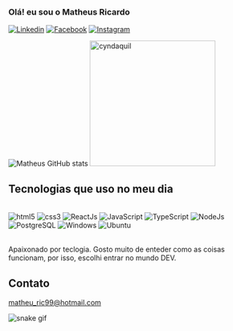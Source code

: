### Olá! eu sou o Matheus Ricardo

[![Linkedin](https://img.shields.io/badge/LinkedIn-0077B5?style=for-the-badge&logo=linkedin&logoColor=white)](https://www.linkedin.com/in/matheusricardopb/)
[![Facebook](https://img.shields.io/badge/Facebook-1877F2?style=for-the-badge&logo=facebook&logoColor=white)](https://www.facebook.com/matheus.ricardo.5836)
[![Instagram](https://img.shields.io/badge/Instagram-E4405F?style=for-the-badge&logo=instagram&logoColor=white)](https://www.instagram.com/matheusfoxy/)



![Matheus GitHub stats](https://github-readme-stats.vercel.app/api?username=MatheusRic&show_icons=true&theme=tokyonight&count_private=true)
<img width="250px" alt="cyndaquil" src="https://media.tenor.com/Y_j25eacevEAAAAj/cyndaquil-lol.gif">

## Tecnologias que uso no meu dia

<div style="display: innlie_block"><br/>
  <img alig="center" alt="html5" src="https://img.shields.io/badge/HTML-239120?style=for-the-badge&logo=html5&logoColor=white">
  <img alig="center" alt="css3" src="https://img.shields.io/badge/CSS3-1572B6?style=for-the-badge&logo=css3&logoColor=white">
  <img alig="center" alt="ReactJs" src="https://img.shields.io/badge/React-20232A?style=for-the-badge&logo=react&logoColor=61DAFB">
  <img alig="center" alt="JavaScript" src="https://img.shields.io/badge/JavaScript-F7DF1E?style=for-the-badge&logo=javascript&logoColor=black">
  <img alig="center" alt="TypeScript" src="https://img.shields.io/badge/TypeScript-007ACC?style=for-the-badge&logo=typescript&logoColor=white">
  <img alig="center" alt="NodeJs" src="https://img.shields.io/badge/Node.js-43853D?style=for-the-badge&logo=node.js&logoColor=white">
  <img alig="center" alt="PostgreSQL" src="https://img.shields.io/badge/PostgreSQL-316192?style=for-the-badge&logo=postgresql&logoColor=white">
  <img alig="center" alt="Windows" src="https://img.shields.io/badge/Windows-0078D6?style=for-the-badge&logo=windows&logoColor=white">
  <img alig="center" alt="Ubuntu" src="https://img.shields.io/badge/Ubuntu-E95420?style=for-the-badge&logo=ubuntu&logoColor=white">
</div><br/>



Apaixonado por teclogia. Gosto muito de enteder como as coisas funcionam, por isso, escolhi entrar no mundo DEV.

## Contato

matheu_ric99@hotmail.com<br/>

![snake gif](https://github.com/MatheusRic/MatheusRic/blob/output/github-contribution-grid-snake.svg)



